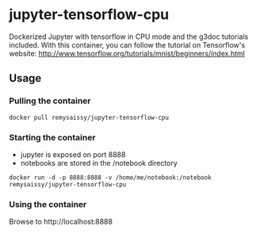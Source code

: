 # jupyter-tensorflow-cpu  #

Dockerized Jupyter with tensorflow in CPU mode and the g3doc tutorials included.
With this container, you can follow the tutorial on Tensorflow's website:
http://www.tensorflow.org/tutorials/mnist/beginners/index.html

## Usage ##

### Pulling the container ###

```
docker pull remysaissy/jupyter-tensorflow-cpu
```

### Starting the container ###

- jupyter is exposed on port 8888
- notebooks are stored in the /notebook directory

```
docker run -d -p 8888:8888 -v /home/me/notebook:/notebook remysaissy/jupyter-tensorflow-cpu
```

### Using the container ###

Browse to http://localhost:8888
